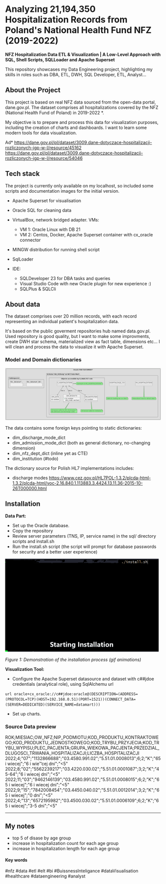 # Analyzing 21,194,350 Hospitalization Records from Poland's National Health Fund NFZ (2019-2022)
**NFZ Hospitalization Data ETL & Visualization | A Low-Level Approach with SQL, Shell Scripts, SQLLoader and Apache Superset**

This repository showcases my Data Engineering project, highlighting my skills in roles such as DBA, ETL, DWH, SQL Developer, ETL, Analyst...

## About the Project
This project is based on real NFZ data sourced from the open-data portal, dane.gov.pl.
The dataset comprises all hospitalizations covered by the NFZ (National Health Fund of Poland) in 2019-2022 *.

My objective is to prepare and process this data for visualization purposes, including the creation of charts and dashboards.
I want to learn some modern tools for data visualization.

Ad*
https://dane.gov.pl/pl/dataset/3009,dane-dotyczace-hospitalizacji-rozliczonych-jgp-w-l/resource/45162
https://dane.gov.pl/pl/dataset/3009,dane-dotyczace-hospitalizacji-rozliczonych-jgp-w-l/resource/54046

## Tech stack
The project is currently only available on my localhost, so included some scripts and documentation images for the initial version.

- Apache Superset for visualisation
- Oracle SQL for cleaning data
- VirtualBox, network bridged adapter. VMs:
   * VM 1: Oracle Linux with DB 21
   * VM 2: Centos, Docker, Apache Superset container with cx_oracle connector
- MINGW distribution  for running  shell script
- SqlLoader

- IDE:
   * SQLDeveloper 23 for DBA tasks and queries
   * Visual Studio Code with new Oracle plugin for new experience :)
   * SQLPlus & SQLCli

## About data
The dataset comprises over 20 million records, with each record representing an individual patient's hospitalization data.

It's based on the public goverment repositories hub named data.gov.pl.
Used repository is good quality, but I want to make some improvments, create DWH star schema, materialized view as fact table, dimensions etc...
I will clean and process the data to visualize it with Apache Superset.

### Model and Domain dictionaries

![Diagram](assets/diagram.png)

The data contains some foreign keys pointing to static dictionaries:
- dim_discharge_mode_dict 
- dim_admission_mode_dict (both as general dictionary, no-changing dimension)
- dim_nfz_dept_dict (inline yet as CTE)
- dim_institution (#todo)

The dictionary source for Polish HL7 implementations includes:
- discharge modes https://www.cez.gov.pl/HL7POL-1.3.2/plcda-html-1.3.2/plcda-html/voc-2.16.840.1.113883.3.4424.13.11.36-2015-10-26T000000.html

## Installation

**Data Part:**

- Set up the Oracle database.
- Copy the repository
- Review server parameters (TNS, IP, service name) in the sql/ directory scripts and install.sh
- Run the install.sh script (the script will prompt for database passwords for security and a better user experience)

![Installation](assets/install.gif)

*Figure 1: Demonstration of the installation process (gif animations)*

**Visualization Tool:**

- Configure the Apache Superset datasource and dataset with c##jdoe credentials (analytical role), using SqlAlchemu url

`url
oracle+cx_oracle://c##jdoe:oracle@(DESCRIPTION=(ADDRESS=(PROTOCOL=TCP)(HOST=192.168.0.51)(PORT=1521))(CONNECT_DATA=(SERVER=DEDICATED)(SERVICE_NAME=datamart)))
`
- Set up charts.



### Source Data preview
ROK;MIESIAC;OW_NFZ;NIP_PODMIOTU;KOD_PRODUKTU_KONTRAKTOWEGO;KOD_PRODUKTU_JEDNOSTKOWEGO;KOD_TRYBU_PRZYJECIA;KOD_TRYBU_WYPISU;PLEC_PACJENTA;GRUPA_WIEKOWA_PACJENTA;PRZEDZIAL_DLUGOSCI_TRWANIA_HOSPITALIZACJI;LICZBA_HOSPITALIZACJI
2022;4;"07";"1132866688";"03.4580.991.02";"5.51.01.0008013";6;2;"K";"65 i wiecej";"6 i wie™cej dni";"<5"
2022;8;"02";"5562239217";"03.4220.030.02";"5.51.01.0001087";3;2;"K";"45-64";"6 i wiecej dni";"<5"
2022;11;"03";"9462146139";"03.4580.991.02";"5.51.01.0008015";6;2;"K";"65 i wiecej";"6 i wiecej dni";"<5"
2022;9;"15";"7842008454";"03.4450.040.02";"5.51.01.0012014";3;2;"K";"65 i wiecej";"0 dni";"<5"
2022;4;"13";"6572195982";"03.4500.030.02";"5.51.01.0006109";6;2;"K";"65 i wiecej";"3-5 dni";"<5"

------------
## My notes
- top 5 of disase by age group
- increase in hospitalization count for each age group
- increase in hospitalization length for each age group

#### Key words
#nfz #data #etl #elt #bi #BuissnessInteligance #dataVisualisation #healthcare #dataengineering #analyst